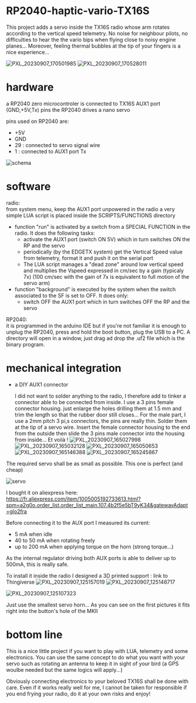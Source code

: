 # RP2040-haptic-vario-TX16S
This project adds a servo inside the TX16S radio whose arm rotates according to the vertical speed telemetry. No noise for neighbour pilots, no difficulties to hear the the vario bips when flying close to noisy engine planes...
Moreover, feeling thermal bubbles at the tip of your fingers is a nice experience...

![PXL_20230907_170501985](https://github.com/aeropic/RP2040-haptic-vario-TX16S/assets/38628543/29f0f15f-9e8a-4ae7-aeb4-d5ef539303eb)
![PXL_20230907_170528011](https://github.com/aeropic/RP2040-haptic-vario-TX16S/assets/38628543/1d0a6027-b88f-43a9-af0b-66a26adc17e5)


# hardware
a RP2040 zero microcontroler is connected to TX16S AUX1 port (GND,+5V,Tx) pins
the RP2040 drives a nano servo

pins used on RP2040 are:
- +5V
- GND
- 29 : connected to servo signal wire
- 1 : connected to AUX1 port Tx

![schema](https://github.com/aeropic/RP2040-haptic-vario-TX16S/assets/38628543/fffd0cc0-4c00-41d5-bf5b-a583fd1666bd)




# software
radio:  
from system menu, keep the AUX1 port unpowered
in the radio a very simple LUA script is placed inside the SCRIPTS/FUNCTIONS directory
- function "run" is activated by a switch from a SPECIAL FUNCTION in the radio. It does the following tasks:
  - activate the AUX1 port (switch ON 5V) which in turn switches ON the RP and the servo
  - periodically (by the EDGETX system) get the Vertical Speed value from telemetry, format it and push it on the serial port
  - The LUA script manages a "dead zone" around low vertical speed and multiplies the Vspeed expressed in cm/sec by a gain (typicaly 7x)
    (100 cm/sec with the gain of 7x is equivalent to full motion of the servo arm)
- function "background" is executed by the system when the switch associated to the SF is set to OFF. It does only:
  - switch OFF the AUX1 port which in turn switches OFF the RP and the servo

RP2040:  
it is programmed in the arduino IDE but if you're not familiar it is enough to unplug the RP2040, press and hold the boot button, plug the USB to a PC.
A directory will open in a window, just drag ad drop the .uf2 file which is the binary program.

# mechanical integration

- a DIY AUX1 connector
  
  I did not want to solder anything to the radio, I therefore add to tinker a connector able to be connected from inside.
I use a 3 pins female connector housing. just enlarge the holes drilling them at 1.5 mm and trim the length so that the rubber door still closes...
For the male part, I use a 2mm pitch 3 pi,s connectors, the pins are really thin. Solder them at the tip of a servo wire.
Insert the female connector housing to the end from the outside then slide the 3 pins male connector into the housing from inside... Et voilà !
![PXL_20230907_165027998](https://github.com/aeropic/RP2040-haptic-vario-TX16S/assets/38628543/014c804d-60c7-40f2-a62d-13d8e95fe0da)
![PXL_20230907_165032128](https://github.com/aeropic/RP2040-haptic-vario-TX16S/assets/38628543/3a7223a1-6384-4ad9-9f62-f4b26f7630dc)
![PXL_20230907_165050653](https://github.com/aeropic/RP2040-haptic-vario-TX16S/assets/38628543/7addc534-e3c7-4128-83dd-469de3c63398)
![PXL_20230907_165146388](https://github.com/aeropic/RP2040-haptic-vario-TX16S/assets/38628543/6076db17-3d13-43a4-9bdd-c578b7c1287a)
![PXL_20230907_165245867](https://github.com/aeropic/RP2040-haptic-vario-TX16S/assets/38628543/f58997b4-8bc8-436a-bfc0-83e897bc4b68)

The required servo shall be as small as possible. This one is perfect (and cheap)

![servo](https://github.com/aeropic/RP2040-haptic-vario-TX16S/assets/38628543/aeb7727f-bd75-4891-9766-37899d9125ca)

I bought it on aliexpress here: https://fr.aliexpress.com/item/1005005192733613.html?spm=a2g0o.order_list.order_list_main.107.4b2f5e5bT9yK34&gatewayAdapt=glo2fra

Before connecting it to the AUX port I measured its current:
- 5 mA when idle
- 40 to 50 mA when rotating freely
- up to 200 mA when applying torque on the horn (strong torque...)
  
As the internal regulator driving both AUX ports is able to deliver up to 500mA, this is really safe.

To install it inside the radio I designed a 3D printed support :
link to Thingiverse
![PXL_20230907_125157019](https://github.com/aeropic/RP2040-haptic-vario-TX16S/assets/38628543/88cb4370-2907-450b-8b0e-303eadfd17a6)
![PXL_20230907_125146717](https://github.com/aeropic/RP2040-haptic-vario-TX16S/assets/38628543/6b705958-d559-4d83-887c-49705dda442e)

![PXL_20230907_125107323](https://github.com/aeropic/RP2040-haptic-vario-TX16S/assets/38628543/c2fad6e4-ae46-4ab5-9a44-53a52416d32f)

Just use the smallest servo horn...
As you can see on the first pictures it fits right into the button's hole of the MKII

# bottom line
This is a nice little project if you want to play with LUA, telemetry and some electronics.
You can use the same concept to do what you want with your servo such as rotating an antenna to keep it in sight of your bird (a GPS woulbe needed but the same logics will apply...)

Obviously connecting electronics to your beloved TX16S shall be done with care. Even if it works really well for me, I cannot be taken for responsible if you end frying your radio, do it at your own risks and enjoy!

